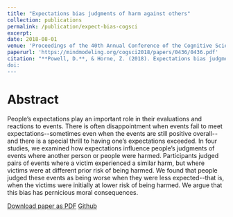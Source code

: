 ```yaml
---
title: "Expectations bias judgments of harm against others"
collection: publications
permalink: /publication/expect-bias-cogsci
excerpt:
date: 2018-08-01
venue: 'Proceedings of the 40th Annual Conference of the Cognitive Science Society'
paperurl: 'https://mindmodeling.org/cogsci2018/papers/0436/0436.pdf'
citation: "**Powell, D.**, & Horne, Z. (2018). Expectations bias judgments of harm against others. *Proceedings of the 40th Annual Conference of the Cognitive Science Society.*
doi: 
---
```


# Abstract

People’s expectations play an important role in their evaluations and reactions to events. There is often disappointment when events fail to meet expectations--sometimes even when the events are still positive overall--and there is a special thrill to having one’s expectations exceeded. In four studies, we examined how expectations influence people’s judgments of events where another person or people were harmed. Participants judged pairs of events where a victim experienced a similar harm, but where victims were at different prior risk of being harmed. We found that people judged these events as being worse when they were less expected--that is, when the victims were initially at lower risk of being harmed. We argue that this bias has pernicious moral consequences.

[Download paper as PDF](https://mindmodeling.org/cogsci2018/papers/0436/0436.pdf)
[Github](https://github.com/derekpowell/dp-zh-cogsci2018)
